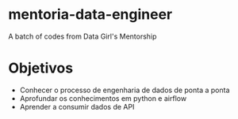 # mentoria-data-engineer
A batch of codes from Data Girl's Mentorship


# Objetivos

- Conhecer o processo de engenharia de dados de ponta a ponta
- Aprofundar os conhecimentos em python e airflow
- Aprender a consumir dados de API
